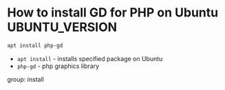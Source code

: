 # How to install GD for PHP on Ubuntu UBUNTU_VERSION

```bash
apt install php-gd
```

- `apt install` - installs specified package on Ubuntu
- `php-gd` - php graphics library

group: install


